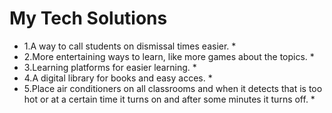  # My Tech Solutions
* 1.A way to call students on dismissal times easier. *
* 2.More entertaining ways to learn, like more games about the topics. *
* 3.Learning platforms for easier learning. *
* 4.A digital library for books and easy acces. *
* 5.Place air conditioners on all classrooms and when it detects that is too hot or at a certain time it turns on and after some minutes it turns off. *
